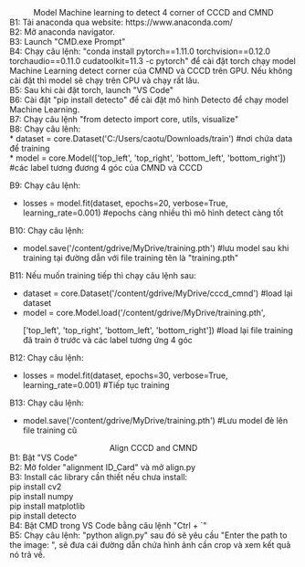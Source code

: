 <div align="center">Model Machine learning to detect 4 corner of CCCD and CMND</div>
B1: Tải anaconda qua website: https://www.anaconda.com/</br>
B2: Mở anaconda navigator.</br>
B3: Launch "CMD.exe Prompt"</br>
B4: Chạy câu lệnh: "conda install pytorch==1.11.0 torchvision==0.12.0 torchaudio==0.11.0 cudatoolkit=11.3 -c pytorch" để cài đặt torch chạy model Machine Learning detect corner của CMND và CCCD trên GPU. Nếu không cài đặt thì model sẽ chạy trên CPU và chạy rất lâu.</br>
B5: Sau khi cài đặt torch, launch "VS Code"</br>
B6: Cài đặt "pip install detecto" để cài đặt mô hình Detecto để chạy model Machine Learning.</br>
B7: Chạy câu lệnh "from detecto import core, utils, visualize"</br>
B8: Chạy câu lênh:</br>
* dataset = core.Dataset('C:/Users/caotu/Downloads/train')   					#nơi chứa data để training</br>
* model = core.Model(['top_left', 'top_right', 'bottom_left', 'bottom_right']) 		#các label tương đương 4 góc của CMND và CCCD</br>

B9: Chạy câu lệnh:</br>
* losses = model.fit(dataset, epochs=20, verbose=True, learning_rate=0.001)		#epochs càng nhiều thì mô hình detect càng tốt</br>

B10: Chạy câu lệnh:</br>
* model.save('/content/gdrive/MyDrive/training.pth')						#lưu model sau khi training tại đường dẫn với file training tên là "training.pth"</br>

B11: Nếu muốn training tiếp thì chạy câu lệnh sau:</br>
* dataset = core.Dataset('/content/gdrive/MyDrive/cccd_cmnd')					#load lại dataset</br>
* model = core.Model.load('/content/gdrive/MyDrive/training.pth',</p>
		['top_left', 'top_right', 'bottom_left', 'bottom_right'])				#load lại file training đã train ở trước và các label tương ứng 4 góc</br>

B12: Chạy câu lệnh:</br>
* losses = model.fit(dataset, epochs=30, verbose=True, learning_rate=0.001)		#Tiếp tục training</br>

B13: Chạy câu lệnh:</br>
* model.save('/content/gdrive/MyDrive/training.pth')						#Lưu model đè lên file training cũ</br>

<div align="center">Align CCCD and CMND</div>
B1: Bật "VS Code"</br>
B2: Mở folder "alignment ID_Card" và mở align.py</br>
B3: Install các library cần thiết nếu chưa install:</br>
pip install cv2</br>
pip install numpy</br>
pip install matplotlib</br>
pip install detecto</br>
B4: Bật CMD trong VS Code bằng câu lệnh "Ctrl + `"</br>
B5: Chạy câu lệnh: "python align.py" sau đó sẽ yêu cầu "Enter the path to the image: ", sẽ đưa cái đường dẫn chứa hình ảnh cần crop và xem kết quả nó trả về.</br>